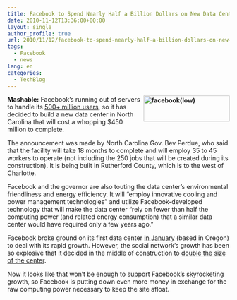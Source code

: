 ```yaml
---
title: Facebook to Spend Nearly Half a Billion Dollars on New Data Center
date: 2010-11-12T13:36:00+00:00
layout: single
author_profile: true
url: 2010/11/12/facebook-to-spend-nearly-half-a-billion-dollars-on-new-data-center/
tags:
  - Facebook
  - news
lang: en
categories: 
  - TechBlog
---
```

**[<img title="facebook(low)" border="0" alt="facebook(low)" align="right" src="http://lh5.ggpht.com/_vaUVXcmC3OI/TN07vI5LcPI/AAAAAAAADIo/6BIoX-XbFTI/facebook%28low%29_thumb.jpg?imgmax=800" width="195" height="59" />](http://lh3.ggpht.com/_vaUVXcmC3OI/TN07tQwI1LI/AAAAAAAADIk/pMAWtekJTUE/s1600-h/facebook%28low%29%5B2%5D.jpg)Mashable:** Facebook’s running out of servers to handle its [500+ million users](http://mashable.com/2010/07/21/facebook-500-million-2/), so it has decided to build a new data center in North Carolina that will cost a whopping $450 million to complete. 

The announcement was made by North Carolina Gov. Bev Perdue, who said that the facility will take 18 months to complete and will employ 35 to 45 workers to operate (not including the 250 jobs that will be created during its construction). It is being built in Rutherford County, which is to the west of Charlotte.

Facebook and the governor are also touting the data center’s environmental friendliness and energy efficiency. It will “employ innovative cooling and power management technologies” and utilize Facebook-developed technology that will make the data center “rely on fewer than half the computing power (and related energy consumption) that a similar data center would have required only a few years ago.”

Facebook broke ground on its first data center [in January](http://blog.facebook.com/blog.php?post=262655797130) (based in Oregon) to deal with its rapid growth. However, the social network’s growth has been so explosive that it decided in the middle of construction to [double the size of the center](http://www.datacenterknowledge.com/archives/2010/07/30/facebook-will-double-size-of-oregon-data-center/).

Now it looks like that won’t be enough to support Facebook’s skyrocketing growth, so Facebook is putting down even more money in exchange for the raw computing power necessary to keep the site afloat.